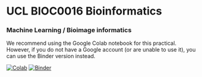 # UCL BIOC0016 Bioinformatics

### Machine Learning / Bioimage informatics

We recommend using the Google Colab notebook for this practical. However, if you do not have a Google account (or are unable to use it), you can use the Binder version instead.

[![Colab](https://colab.research.google.com/assets/colab-badge.svg)](https://colab.research.google.com/github/quantumjot/BIOC0016-MachineLearning/blob/master/index.ipynb)
[![Binder](https://mybinder.org/badge_logo.svg)](https://mybinder.org/v2/gh/quantumjot/BIOC0016-MachineLearning/master?filepath=index.ipynb)
